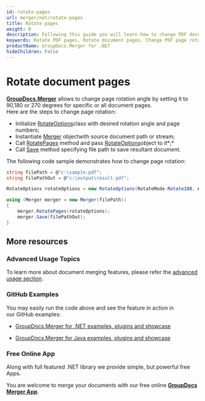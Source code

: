 ```yaml
---
id: rotate-pages
url: merger/net/rotate-pages
title: Rotate pages
weight: 8
description: Following this guide you will learn how to change PDF document page rotation angle using GroupDocs.Merger for .NET API.
keywords: Rotate PDF pages, Rotate document pages, Change PDF page rotation angle 
productName: GroupDocs.Merger for .NET
hideChildren: False
---
```

# Rotate document pages

**[GroupDocs.Merger](https://products.groupdocs.com/merger/net)** allows to change page rotation angle by setting it to 90,180 or 270 degrees for specific or all document pages.  
Here are the steps to change page rotation:

*   Initialize [RotateOptions](https://apireference.groupdocs.com/net/merger/groupdocs.merger.domain.options/rotateoptions)class with desired rotation angle and page numbers;
*   Instantiate [Merger](https://apireference.groupdocs.com/net/merger/groupdocs.merger/merger) objectwith source document path or stream;
*   Call [RotatePages](https://apireference.groupdocs.com/net/merger/groupdocs.merger/merger/methods/rotatepages) method and pass [RotateOptions](https://apireference.groupdocs.com/net/merger/groupdocs.merger.domain.options/rotateoptions)object to it*;*
*   Call [Save](https://apireference.groupdocs.com/net/merger/groupdocs.merger.merger/save/methods/1) method specifying file path to save resultant document.

The following code sample demonstrates how to change page rotation:

```csharp
string filePath = @"c:\sample.pdf";
string filePathOut = @"c:\output\result.pdf";

RotateOptions rotateOptions = new RotateOptions(RotateMode.Rotate180, new int[] { 2, 3, 6 });

using (Merger merger = new Merger(filePath))
{
    merger.RotatePages(rotateOptions);
    merger.Save(filePathOut);
}
```

## More resources

### Advanced Usage Topics 

To learn more about document merging features, please refer the [advanced usage section](Advanced%2Busage.html).

### GitHub Examples 

You may easily run the code above and see the feature in action in our GitHub examples:

*   [GroupDocs.Merger for .NET examples, plugins and showcase](https://github.com/groupdocs-merger/GroupDocs.Merger-for-.NET)
    
*   [GroupDocs.Merger for Java examples, plugins and showcase](https://github.com/groupdocs-merger/GroupDocs.Merger-for-Java)
    

### Free Online App 

Along with full featured .NET library we provide simple, but powerful free Apps.

You are welcome to merge your documents with our free online **[GroupDocs Merger App](https://products.groupdocs.app/merger)**.
